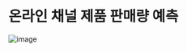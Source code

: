 # 온라인 채널 제품 판매량 예측
![image](https://github.com/gunheee-leee/Baf_Sales_Prediction/assets/143998370/370fa547-cc73-4161-9a81-9a01841b2703)


